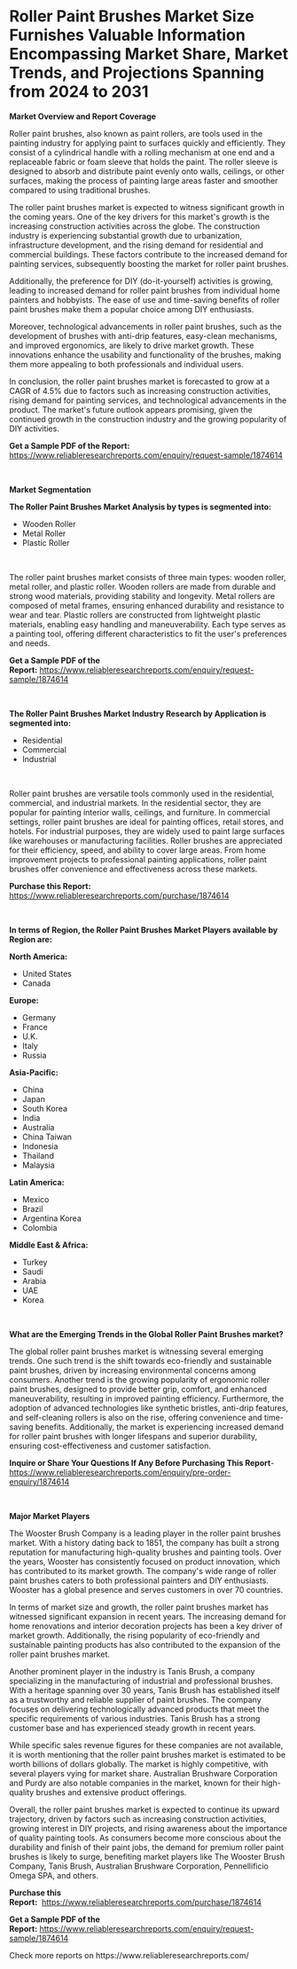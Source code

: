 <p><h1>Roller Paint Brushes Market Size Furnishes Valuable Information Encompassing Market Share, Market Trends, and Projections Spanning from 2024 to 2031</h1></p><p><strong>Market Overview and Report Coverage</strong></p>
<p><p>Roller paint brushes, also known as paint rollers, are tools used in the painting industry for applying paint to surfaces quickly and efficiently. They consist of a cylindrical handle with a rolling mechanism at one end and a replaceable fabric or foam sleeve that holds the paint. The roller sleeve is designed to absorb and distribute paint evenly onto walls, ceilings, or other surfaces, making the process of painting large areas faster and smoother compared to using traditional brushes.</p><p>The roller paint brushes market is expected to witness significant growth in the coming years. One of the key drivers for this market's growth is the increasing construction activities across the globe. The construction industry is experiencing substantial growth due to urbanization, infrastructure development, and the rising demand for residential and commercial buildings. These factors contribute to the increased demand for painting services, subsequently boosting the market for roller paint brushes.</p><p>Additionally, the preference for DIY (do-it-yourself) activities is growing, leading to increased demand for roller paint brushes from individual home painters and hobbyists. The ease of use and time-saving benefits of roller paint brushes make them a popular choice among DIY enthusiasts.</p><p>Moreover, technological advancements in roller paint brushes, such as the development of brushes with anti-drip features, easy-clean mechanisms, and improved ergonomics, are likely to drive market growth. These innovations enhance the usability and functionality of the brushes, making them more appealing to both professionals and individual users.</p><p>In conclusion, the roller paint brushes market is forecasted to grow at a CAGR of 4.5% due to factors such as increasing construction activities, rising demand for painting services, and technological advancements in the product. The market's future outlook appears promising, given the continued growth in the construction industry and the growing popularity of DIY activities.</p></p>
<p><strong>Get a Sample PDF of the Report:</strong> <a href="https://www.reliableresearchreports.com/enquiry/request-sample/1874614">https://www.reliableresearchreports.com/enquiry/request-sample/1874614</a></p>
<p>&nbsp;</p>
<p><strong>Market Segmentation</strong></p>
<p><strong>The Roller Paint Brushes Market Analysis by types is segmented into:</strong></p>
<p><ul><li>Wooden Roller</li><li>Metal Roller</li><li>Plastic Roller</li></ul></p>
<p>&nbsp;</p>
<p><p>The roller paint brushes market consists of three main types: wooden roller, metal roller, and plastic roller. Wooden rollers are made from durable and strong wood materials, providing stability and longevity. Metal rollers are composed of metal frames, ensuring enhanced durability and resistance to wear and tear. Plastic rollers are constructed from lightweight plastic materials, enabling easy handling and maneuverability. Each type serves as a painting tool, offering different characteristics to fit the user's preferences and needs.</p></p>
<p><strong>Get a Sample PDF of the Report:</strong>&nbsp;<a href="https://www.reliableresearchreports.com/enquiry/request-sample/1874614">https://www.reliableresearchreports.com/enquiry/request-sample/1874614</a></p>
<p>&nbsp;</p>
<p><strong>The Roller Paint Brushes Market Industry Research by Application is segmented into:</strong></p>
<p><ul><li>Residential</li><li>Commercial</li><li>Industrial</li></ul></p>
<p>&nbsp;</p>
<p><p>Roller paint brushes are versatile tools commonly used in the residential, commercial, and industrial markets. In the residential sector, they are popular for painting interior walls, ceilings, and furniture. In commercial settings, roller paint brushes are ideal for painting offices, retail stores, and hotels. For industrial purposes, they are widely used to paint large surfaces like warehouses or manufacturing facilities. Roller brushes are appreciated for their efficiency, speed, and ability to cover large areas. From home improvement projects to professional painting applications, roller paint brushes offer convenience and effectiveness across these markets.</p></p>
<p><strong>Purchase this Report:</strong>&nbsp; <a href="https://www.reliableresearchreports.com/purchase/1874614">https://www.reliableresearchreports.com/purchase/1874614</a></p>
<p>&nbsp;</p>
<p><strong>In terms of Region, the Roller Paint Brushes Market Players available by Region are:</strong></p>
<p>
    <p> <strong> North America: </strong>
        <ul>
            <li>United States</li>
            <li>Canada</li>
        </ul>
        </p> 
    <p> <strong> Europe: </strong>
        <ul>
            <li>Germany</li>
            <li>France</li>
            <li>U.K.</li>
            <li>Italy</li>
            <li>Russia</li>
        </ul>
        </p> 
    <p> <strong> Asia-Pacific: </strong>
        <ul>
            <li>China</li>
            <li>Japan</li>
            <li>South Korea</li>
            <li>India</li>
            <li>Australia</li>
            <li>China Taiwan</li>
            <li>Indonesia</li>
            <li>Thailand</li>
            <li>Malaysia</li>
        </ul>
        </p> 
    <p> <strong> Latin America: </strong>
        <ul>
            <li>Mexico</li>
            <li>Brazil</li>
            <li>Argentina Korea</li>
            <li>Colombia</li>
        </ul>
        </p> 
    <p> <strong> Middle East & Africa: </strong>
        <ul>
            <li>Turkey</li>
            <li>Saudi</li>
            <li>Arabia</li>
            <li>UAE</li>
            <li>Korea</li>
        </ul>
    </p>
    </p>
<p>&nbsp;</p>
<p><strong>What are the Emerging Trends in the Global Roller Paint Brushes market?</strong></p>
<p><p>The global roller paint brushes market is witnessing several emerging trends. One such trend is the shift towards eco-friendly and sustainable paint brushes, driven by increasing environmental concerns among consumers. Another trend is the growing popularity of ergonomic roller paint brushes, designed to provide better grip, comfort, and enhanced maneuverability, resulting in improved painting efficiency. Furthermore, the adoption of advanced technologies like synthetic bristles, anti-drip features, and self-cleaning rollers is also on the rise, offering convenience and time-saving benefits. Additionally, the market is experiencing increased demand for roller paint brushes with longer lifespans and superior durability, ensuring cost-effectiveness and customer satisfaction.</p></p>
<p><strong>Inquire or Share Your Questions If Any Before Purchasing This Report</strong>- <a href="https://www.reliableresearchreports.com/enquiry/pre-order-enquiry/1874614">https://www.reliableresearchreports.com/enquiry/pre-order-enquiry/1874614</a></p>
<p>&nbsp;</p>
<p><strong>Major Market Players</strong></p>
<p><p>The Wooster Brush Company is a leading player in the roller paint brushes market. With a history dating back to 1851, the company has built a strong reputation for manufacturing high-quality brushes and painting tools. Over the years, Wooster has consistently focused on product innovation, which has contributed to its market growth. The company's wide range of roller paint brushes caters to both professional painters and DIY enthusiasts. Wooster has a global presence and serves customers in over 70 countries.</p><p>In terms of market size and growth, the roller paint brushes market has witnessed significant expansion in recent years. The increasing demand for home renovations and interior decoration projects has been a key driver of market growth. Additionally, the rising popularity of eco-friendly and sustainable painting products has also contributed to the expansion of the roller paint brushes market.</p><p>Another prominent player in the industry is Tanis Brush, a company specializing in the manufacturing of industrial and professional brushes. With a heritage spanning over 30 years, Tanis Brush has established itself as a trustworthy and reliable supplier of paint brushes. The company focuses on delivering technologically advanced products that meet the specific requirements of various industries. Tanis Brush has a strong customer base and has experienced steady growth in recent years.</p><p>While specific sales revenue figures for these companies are not available, it is worth mentioning that the roller paint brushes market is estimated to be worth billions of dollars globally. The market is highly competitive, with several players vying for market share. Australian Brushware Corporation and Purdy are also notable companies in the market, known for their high-quality brushes and extensive product offerings.</p><p>Overall, the roller paint brushes market is expected to continue its upward trajectory, driven by factors such as increasing construction activities, growing interest in DIY projects, and rising awareness about the importance of quality painting tools. As consumers become more conscious about the durability and finish of their paint jobs, the demand for premium roller paint brushes is likely to surge, benefiting market players like The Wooster Brush Company, Tanis Brush, Australian Brushware Corporation, Pennellificio Omega SPA, and others.</p></p>
<p><strong>Purchase this Report:</strong>&nbsp;&nbsp;<a href="https://www.reliableresearchreports.com/purchase/1874614">https://www.reliableresearchreports.com/purchase/1874614</a></p>
<p></p>
<p><strong>Get a Sample PDF of the Report:</strong>&nbsp;<a href="https://www.reliableresearchreports.com/enquiry/request-sample/1874614">https://www.reliableresearchreports.com/enquiry/request-sample/1874614</a></p>
<p>Check more reports on https://www.reliableresearchreports.com/</p>